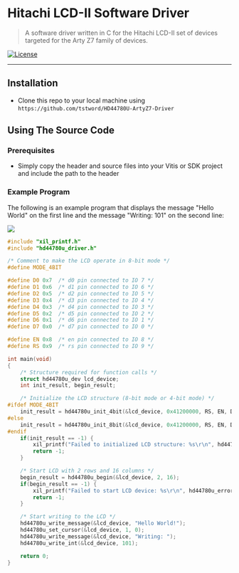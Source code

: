 # Hitachi LCD-II Software Driver

> A software driver written in C for the Hitachi LCD-II set of devices targeted for the Arty Z7 family of devices.

[![License](http://img.shields.io/:license-mit-blue.svg?style=flat-square)](http://badges.mit-license.org)

---
## Installation

- Clone this repo to your local machine using `https://github.com/tstword/HD44780U-ArtyZ7-Driver`

## Using The Source Code

### Prerequisites
- Simply copy the header and source files into your Vitis or SDK project and include the path to the header

### Example Program

The following is an example program that displays the message "Hello World" on the first line and the message "Writing: 101" on the second line:

<img src="https://drive.google.com/uc?export=view&id=1n-HHJz0yQ2-7-PcVBxnbQBA1bHT_3XC1">

```C
#include "xil_printf.h"
#include "hd44780u_driver.h"

/* Comment to make the LCD operate in 8-bit mode */
#define MODE_4BIT

#define D0 0x7	/* d0 pin connected to IO 7 */
#define D1 0x6	/* d1 pin connected to IO 6 */
#define D2 0x5	/* d2 pin connected to IO 5 */
#define D3 0x4	/* d3 pin connected to IO 4 */
#define D4 0x3	/* d4 pin connected to IO 3 */
#define D5 0x2  /* d5 pin connected to IO 2 */
#define D6 0x1  /* d6 pin connected to IO 1 */
#define D7 0x0  /* d7 pin connected to IO 0 */

#define EN 0x8	/* en pin connected to IO 8 */
#define RS 0x9  /* rs pin connected to IO 9 */

int main(void)
{
    /* Structure required for function calls */
    struct hd44780u_dev lcd_device;
    int init_result, begin_result;

    /* Initialize the LCD structure (8-bit mode or 4-bit mode) */
#ifdef MODE_4BIT
    init_result = hd44780u_init_4bit(&lcd_device, 0x41200000, RS, EN, D4, D5, D6, D7);
#else
    init_result = hd44780u_init_8bit(&lcd_device, 0x41200000, RS, EN, D0, D1, D2, D3, D4, D5, D6, D7);
#endif
    if(init_result == -1) {
        xil_printf("Failed to initialized LCD structure: %s\r\n", hd44780u_error_msg(&lcd_device));
        return -1;
    }

    /* Start LCD with 2 rows and 16 columns */
    begin_result = hd44780u_begin(&lcd_device, 2, 16);
    if(begin_result == -1) {
        xil_printf("Failed to start LCD device: %s\r\n", hd44780u_error_msg(&lcd_device));
        return -1;
    }

    /* Start writing to the LCD */
    hd44780u_write_message(&lcd_device, "Hello World!");
    hd44780u_set_cursor(&lcd_device, 1, 0);
    hd44780u_write_message(&lcd_device, "Writing: ");
    hd44780u_write_int(&lcd_device, 101);

    return 0;
}
```

